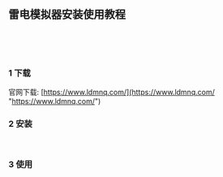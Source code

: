 ## 雷电模拟器安装使用教程  

​    

​    

### 1 下载  

官网下载: [https://www.ldmnq.com/](https://www.ldmnq.com/ "https://www.ldmnq.com/")  

### 2 安装    

​    

### 3 使用  




